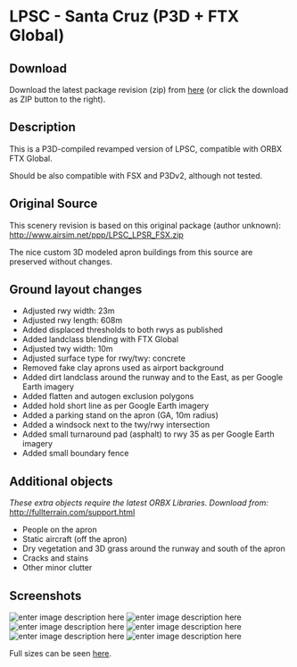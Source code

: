 # LPSC - Santa Cruz (P3D + FTX Global)

## Download

Download the latest package revision (zip) from [here](https://github.com/sv-scenery/LPSC-P3D/archive/master.zip) (or click the download as ZIP button to the right).

## Description

This is a P3D-compiled revamped version of LPSC, compatible with ORBX FTX Global.

Should be also compatible with FSX and P3Dv2, although not tested.

## Original Source

This scenery revision is based on this original package (author unknown):
http://www.airsim.net/ppp/LPSC_LPSR_FSX.zip 

The nice custom 3D modeled apron buildings from this source are preserved without changes.

## Ground layout changes

* Adjusted rwy width: 23m
* Adjusted rwy length: 608m
* Added displaced thresholds to both rwys as published
* Added landclass blending with FTX Global
* Adjusted twy width: 10m
* Adjusted surface type for rwy/twy: concrete
* Removed fake clay aprons used as airport background
* Added dirt landclass around the runway and to the East, as per Google Earth imagery
* Added flatten and autogen exclusion polygons
* Added hold short line as per Google Earth imagery
* Added a parking stand on the apron (GA, 10m radius)
* Added a windsock next to the twy/rwy intersection
* Added small turnaround pad (asphalt) to rwy 35 as per Google Earth imagery
* Added small boundary fence

## Additional objects

_These extra objects require the latest ORBX Libraries. Download from:_ http://fullterrain.com/support.html

* People on the apron
* Static aircraft (off the apron)
* Dry vegetation and 3D grass around the runway and south of the apron
* Cracks and stains
* Other minor clutter

## Screenshots

![enter image description here][1]
![enter image description here][2]
![enter image description here][3]
![enter image description here][4]
![enter image description here][5]
![enter image description here][6]

Full sizes can be seen [here](http://imgur.com/a/ZKbvR).


  [1]: https://lh5.googleusercontent.com/6NN2gZeZw0A1MuC9CamtN-O80L12pwo4Nyq9yVhb05E=s800
  [2]: https://lh5.googleusercontent.com/DSE5I3kFJyDixY89lwWm7oxKN1A7cxJwoMdrKzcUXq0=s800
  [3]: https://lh5.googleusercontent.com/EwyEWaTOPPxX5f4oElOivZRB_mL4LrQxL58ibg9Cq5I=s800
  [4]: https://lh4.googleusercontent.com/z7N9cTxCw01pwTB_SJkqaXcT2K4LDV_cWdQ074geYg8=s800
  [5]: https://lh4.googleusercontent.com/m9oqYyEaXj5mtMtsSrU19xuMqK5Vo3-lwOif80ImGsA=s800
  [6]: https://lh6.googleusercontent.com/gmSMfpsIQ7yxYuYmMfPI1nziz2x1on1VR6suMoOkOSw=s800
